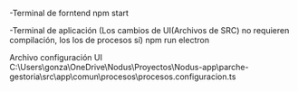 -Terminal de forntend
    npm start

-Terminal de aplicación (Los cambios de UI(Archivos de SRC) no requieren compilación, los los de procesos sí)
    npm run electron


Archivo configuración UI
C:\Users\gonza\OneDrive\Nodus\Proyectos\Nodus-app\parche-gestoria\src\app\comun\procesos\procesos.configuracion.ts